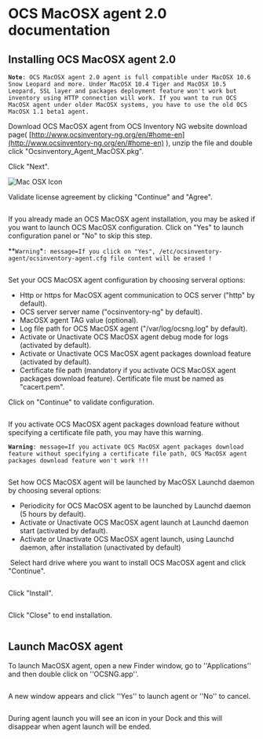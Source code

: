 # OCS MacOSX agent 2.0 documentation

## Installing OCS MacOSX agent 2.0

**`Note`**`: OCS MacOSX agent 2.0 agent is full compatible under MacOSX 10.6 Snow Leopard and more.
Under MacOSX 10.4 Tiger and MacOSX 10.5 Leopard, SSL layer and packages deployment feature won't work
but inventory using HTTP connection will work. If you want to run OCS MacOSX agent under older MacOSX systems,
you have to use the old OCS MacOSX 1.1 beta1 agent.`

Download OCS MacOSX agent from OCS Inventory NG website download page(
[http://www.ocsinventory-ng.org/en/#home-en](http://www.ocsinventory-ng.org/en/#home-en)
), unzip the file and double click "Ocsinventory_Agent_MacOSX.pkg".

Click "Next".

![Mac OSX Icon](En_macosx_agent_pkg_icon.png)

Validate license agreement by clicking "Continue" and "Agree".

![]()

If you already made an OCS MacOSX agent installation, you may be asked if you want to launch
OCS MacOSX configuration. Click on "Yes" to launch configuration panel or "No" to skip this step.

**`Warning`*`: message=If you click on "Yes", /etc/ocsinventory-agent/ocsinventory-agent.cfg
file content will be erased !`

![]()

Set your OCS MacOSX agent configuration by choosing serveral options:
* Http or https for MacOSX agent communication to OCS server ("http" by default).
* OCS server server name ("ocsinventory-ng" by default).
* MacOSX agent TAG value (optional).
* Log file path for OCS MacOSX agent ("/var/log/ocsng.log" by default).
* Activate or Unactivate OCS MacOSX agent debug mode for logs (activated by default).
* Activate or Unactivate OCS MacOSX agent packages download feature (activated by default).
* Certificate file path (mandatory if you activate OCS MacOSX agent packages download feature). Certificate file must be named as "cacert.pem".

Click on "Continue" to validate configuration.

![]()

If you activate OCS MacOSX agent packages download feature without specifying a certificate file path, you may have this warning.

**`Warning`**`: message=If you activate OCS MacOSX agent packages download feature without specifying a
certificate file path, OCS MacOSX agent packages download feature won't work !!!`

![]()

Set how OCS MacOSX agent will be launched by MacOSX Launchd daemon by choosing several options:
* Periodicity for OCS MacOSX agent to be launched by Launchd daemon (5 hours by default).
* Activate or Unactivate OCS MacOSX agent launch at Launchd daemon start (activated by default).
* Activate or Unactivate OCS MacOSX agent launch, using Launchd daemon, after installation (unactivated by default)

![]()
Select hard drive where you want to install OCS MacOSX agent and click "Continue".

![]()

Click "Install".

![]()

Click "Close" to end installation.

![]()

## Launch MacOSX agent

To launch MacOSX agent, open a new Finder window, go to ''Applications'' and then double click on ''OCSNG.app''.

![]()

A new window appears and click ''Yes'' to launch agent or ''No'' to cancel.

![]()

During agent launch you will see an icon in your Dock and this will disappear when agent launch will be ended.